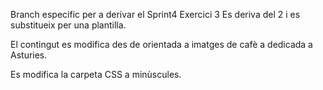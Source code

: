 Branch especific per a derivar el Sprint4 Exercici 3
Es deriva del 2 i es substitueix per una plantilla.

El contingut es modifica des de orientada a imatges de cafè a dedicada a Asturies.

Es modifica la carpeta CSS a minùscules.

